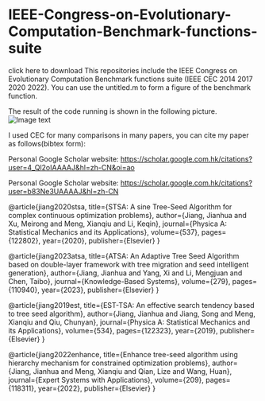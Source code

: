 # IEEE-Congress-on-Evolutionary-Computation-Benchmark-functions-suite
click <a name='https://github.com/7zaa/IEEE-Congress-on-Evolutionary-Computation-Benchmark-functions-suite/archive/refs/heads/main.zip'>here</a> to download
This repositories include the IEEE Congress on Evolutionary Computation Benchmark functions suite (IEEE CEC 2014 2017 2020 2022). You can use the untitled.m to form a figure of the benchmark function. 

The result of the code running is shown in the following picture.
![Image text](https://github.com/7zaa/myimage/blob/main/untitled.png)

I used CEC for many comparisons in many papers, you can cite my paper as follows(bibtex form):

Personal Google Scholar website: https://scholar.google.com.hk/citations?user=4_Ql2oIAAAAJ&hl=zh-CN&oi=ao

Personal Google Scholar website: https://scholar.google.com.hk/citations?user=b83Ne3UAAAAJ&hl=zh-CN

@article{jiang2020stsa,
  title={STSA: A sine Tree-Seed Algorithm for complex continuous optimization problems},
  author={Jiang, Jianhua and Xu, Meirong and Meng, Xianqiu and Li, Keqin},
  journal={Physica A: Statistical Mechanics and its Applications},
  volume={537},
  pages={122802},
  year={2020},
  publisher={Elsevier}
}

@article{jiang2023atsa,
  title={ATSA: An Adaptive Tree Seed Algorithm based on double-layer framework with tree migration and seed intelligent generation},
  author={Jiang, Jianhua and Yang, Xi and Li, Mengjuan and Chen, Taibo},
  journal={Knowledge-Based Systems},
  volume={279},
  pages={110940},
  year={2023},
  publisher={Elsevier}
}

@article{jiang2019est,
  title={EST-TSA: An effective search tendency based to tree seed algorithm},
  author={Jiang, Jianhua and Jiang, Song and Meng, Xianqiu and Qiu, Chunyan},
  journal={Physica A: Statistical Mechanics and its Applications},
  volume={534},
  pages={122323},
  year={2019},
  publisher={Elsevier}
}

@article{jiang2022enhance,
  title={Enhance tree-seed algorithm using hierarchy mechanism for constrained optimization problems},
  author={Jiang, Jianhua and Meng, Xianqiu and Qian, Lize and Wang, Huan},
  journal={Expert Systems with Applications},
  volume={209},
  pages={118311},
  year={2022},
  publisher={Elsevier}
}
